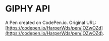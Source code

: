 # GIPHY API 

A Pen created on CodePen.io. Original URL: [https://codepen.io/HarperWds/pen/jOZwOZd](https://codepen.io/HarperWds/pen/jOZwOZd).

